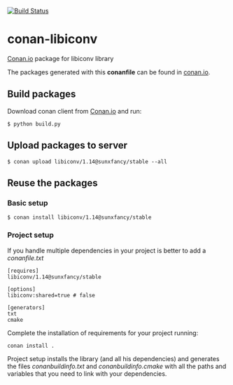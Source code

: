[![Build Status](https://travis-ci.org/sunxfancy/conan-libiconv.svg?branch=master)](https://travis-ci.org/sunxfancy/conan-libiconv)

# conan-libiconv

[Conan.io](https://conan.io) package for libiconv library

The packages generated with this **conanfile** can be found in [conan.io](https://conan.io/source/libiconv/1.14/sunxfancy/stable).

## Build packages

Download conan client from [Conan.io](https://conan.io) and run:

    $ python build.py
    
## Upload packages to server

    $ conan upload libiconv/1.14@sunxfancy/stable --all
    
## Reuse the packages

### Basic setup

    $ conan install libiconv/1.14@sunxfancy/stable
    
### Project setup

If you handle multiple dependencies in your project is better to add a *conanfile.txt*
    
    [requires]
    libiconv/1.14@sunxfancy/stable

    [options]
    libiconv:shared=true # false
    
    [generators]
    txt
    cmake

Complete the installation of requirements for your project running:</small></span>

    conan install . 

Project setup installs the library (and all his dependencies) and generates the files *conanbuildinfo.txt* and *conanbuildinfo.cmake* with all the paths and variables that you need to link with your dependencies.
